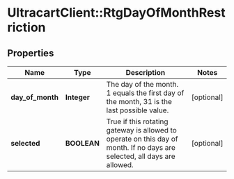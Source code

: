 # UltracartClient::RtgDayOfMonthRestriction

## Properties
Name | Type | Description | Notes
------------ | ------------- | ------------- | -------------
**day_of_month** | **Integer** | The day of the month. 1 equals the first day of the month, 31 is the last possible value. | [optional] 
**selected** | **BOOLEAN** | True if this rotating gateway is allowed to operate on this day of month.  If no days are selected, all days are allowed. | [optional] 


